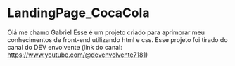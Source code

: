 # LandingPage_CocaCola

Olá me chamo Gabriel 
Esse é um projeto criado para aprimorar meu conhecimentos de front-end utilizando html e css.
Esse projeto foi tirado do canal do DEV envolvente (link do canal: https://www.youtube.com/@devenvolvente7181)

